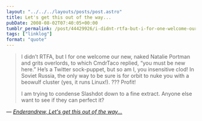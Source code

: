 ```yaml
---
layout: "../../../layouts/posts/post.astro"
title: Let's get this out of the way...
pubDate: 2008-08-02T07:40:05+00:00
tumblr_permalink: /post/44429926/i-didnt-rtfa-but-i-for-one-welcome-our-new
tags: ["linklog"]
format: "quote"
---
```


> I didn&rsquo;t RTFA, but I for one welcome our new, naked Natalie Portman and grits overlords, to which CmdrTaco replied, &ldquo;you must be new here.&rdquo; He&rsquo;s a Twitter sock-puppet, but so am I, you insensitive clod! In Soviet Russia, the only way to be sure is for orbit to nuke you with a beowulf cluster (yes, it runs Linux!). ??? Profit!
>
> I am trying to condense Slashdot down to a fine extract. Anyone else want to see if they can perfect it?

— <cite>[Enderandrew, _Let's get this out of the way..._](https://entertainment.slashdot.org/comments.pl?sid=633713&cid=24443811)</cite>
